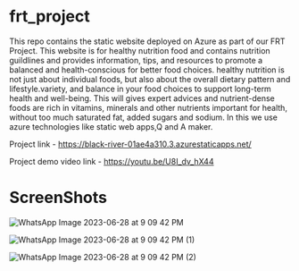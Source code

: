 # frt_project

This repo contains the static website deployed on Azure as part of our FRT Project.
This website is for healthy nutrition food and contains nutrition guildlines and provides information, tips, and resources to promote a balanced and health-conscious
for better food choices.
healthy nutrition is not just about individual foods, but also about the overall dietary pattern and lifestyle.variety, and balance in your food choices to support long-term health and well-being.
This will gives expert advices  and nutrient-dense foods are rich in vitamins, minerals and other nutrients important for health, without too much saturated fat, added sugars and sodium.
In this we use azure technologies like static web apps,Q and A maker.

Project link - https://black-river-01ae4a310.3.azurestaticapps.net/

Project demo video link - https://youtu.be/U8I_dv_hX44
<h1>ScreenShots</h1>

![WhatsApp Image 2023-06-28 at 9 09 42 PM](https://github.com/20A31A05C2/frt_project/assets/102516151/ed90493f-c65b-403c-a3ed-17a4326b610a)

![WhatsApp Image 2023-06-28 at 9 09 42 PM (1)](https://github.com/20A31A05C2/frt_project/assets/102516151/66e23c5e-1894-4bfa-9bcc-61222271e467)

![WhatsApp Image 2023-06-28 at 9 09 42 PM (2)](https://github.com/20A31A05C2/frt_project/assets/102516151/63a6f9dc-17aa-4a1e-b207-f59522774ddd)




